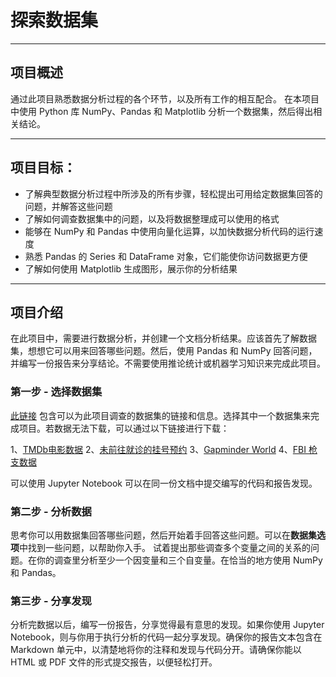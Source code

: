# 探索数据集

-------

## 项目概述
通过此项目熟悉数据分析过程的各个环节，以及所有工作的相互配合。
在本项目中使用 Python 库 NumPy、Pandas 和 Matplotlib 分析一个数据集，然后得出相关结论。

-----

## 项目目标：

* 了解典型数据分析过程中所涉及的所有步骤，轻松提出可用给定数据集回答的问题，并解答这些问题
* 了解如何调查数据集中的问题，以及将数据整理成可以使用的格式
* 能够在 NumPy 和 Pandas 中使用向量化运算，以加快数据分析代码的运行速度
* 熟悉 Pandas 的 Series 和 DataFrame 对象，它们能使你访问数据更方便
* 了解如何使用 Matplotlib 生成图形，展示你的分析结果

-----

## 项目介绍
在此项目中，需要进行数据分析，并创建一个文档分析结果。应该首先了解数据集，想想它可以用来回答哪些问题。然后，使用 Pandas 和 NumPy 回答问题，并编写一份报告来分享结论。不需要使用推论统计或机器学习知识来完成此项目。

### 第一步 - 选择数据集
[此链接](https://github.com/udacity/new-dand-basic-china/blob/master/%E6%95%B0%E6%8D%AE%E5%88%86%E6%9E%90%E5%85%A5%E9%97%A8/%E9%A1%B9%E7%9B%AE-%E6%8E%A2%E7%B4%A2%E6%95%B0%E6%8D%AE%E9%9B%86/%E6%8E%A2%E7%B4%A2%E6%95%B0%E6%8D%AE%E9%9B%86%20-%20%E5%A4%87%E9%80%89%E6%95%B0%E6%8D%AE%E9%9B%86.md) 包含可以为此项目调查的数据集的链接和信息。选择其中一个数据集来完成项目。若数据无法下载，可以通过以下链接进行下载：

1、[TMDb电影数据](https://s3.cn-north-1.amazonaws.com.cn/static-documents/nd101/explore+dataset/tmdb-movies.csv)
2、[未前往就诊的挂号预约](https://s3.cn-north-1.amazonaws.com.cn/static-documents/nd101/explore+dataset/noshowappointments-kagglev2-may-2016.csv)
3、[Gapminder World](https://www.gapminder.org/data/)
4、[FBI 枪支数据](https://s3.cn-north-1.amazonaws.com.cn/static-documents/nd101/explore+dataset/ncis-and-census-data.zip)

可以使用 Jupyter Notebook 可以在同一份文档中提交编写的代码和报告发现。

### 第二步 - 分析数据
思考你可以用数据集回答哪些问题，然后开始着手回答这些问题。可以在**数据集选项**中找到一些问题，以帮助你入手。 试着提出那些调查多个变量之间的关系的问题。在你的调查里分析至少一个因变量和三个自变量。在恰当的地方使用 NumPy 和 Pandas。

### 第三步 - 分享发现
分析完数据以后，编写一份报告，分享觉得最有意思的发现。如果你使用 Jupyter Notebook，则与你用于执行分析的代码一起分享发现。确保你的报告文本包含在 Markdown 单元中，以清楚地将你的注释和发现与代码分开。请确保你能以 HTML 或 PDF 文件的形式提交报告，以便轻松打开。
